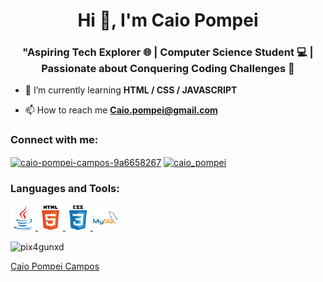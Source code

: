 <script src="https://platform.linkedin.com/badges/js/profile.js" async defer type="text/javascript"></script>

<h1 align="center">Hi 👋, I'm Caio Pompei</h1>
<h3 align="center">"Aspiring Tech Explorer 🌐 | Computer Science Student 💻 | Passionate about Conquering Coding Challenges 🚀</h3>

- 🌱 I’m currently learning **HTML / CSS / JAVASCRIPT**

- 📫 How to reach me **Caio.pompei@gmail.com**

<h3 align="left">Connect with me:</h3>
<p align="left">
<a href="https://linkedin.com/in/caio-pompei-campos-9a6658267" target="blank"><img align="center" src="https://raw.githubusercontent.com/rahuldkjain/github-profile-readme-generator/master/src/images/icons/Social/linked-in-alt.svg" alt="caio-pompei-campos-9a6658267" height="30" width="40" /></a>
<a href="https://instagram.com/caio_pompei" target="blank"><img align="center" src="https://raw.githubusercontent.com/rahuldkjain/github-profile-readme-generator/master/src/images/icons/Social/instagram.svg" alt="caio_pompei" height="30" width="40" /></a>
</p>

<h3 align="left">Languages and Tools:</h3>
<p align="left"> <a href="https://www.java.com" target="_blank" rel="noreferrer"> <img src="https://raw.githubusercontent.com/devicons/devicon/master/icons/java/java-original.svg" alt="java" width="40" height="40"/> </a> <!--JAVA-->
<a href="https://www.w3.org/html/" target="_blank" rel="noreferrer"> <img src="https://raw.githubusercontent.com/devicons/devicon/master/icons/html5/html5-original-wordmark.svg" alt="html5" width="40" height="40"/> </a> <!--HTML-->
<a href="https://www.w3schools.com/css/" target="_blank" rel="noreferrer"> <img src="https://raw.githubusercontent.com/devicons/devicon/master/icons/css3/css3-original-wordmark.svg" alt="css3" width="40" height="40"/> </a> <!--CSS-->
<a href="https://www.mysql.com/" target="_blank" rel="noreferrer"> <img src="https://raw.githubusercontent.com/devicons/devicon/master/icons/mysql/mysql-original-wordmark.svg" alt="mysql" width="40" height="40"/> </a> <!--MySQL-->    </p>  

<p><img align="center" src="https://github-readme-stats.vercel.app/api/top-langs?username=pix4gunxd&show_icons=true&locale=en&layout=compact" alt="pix4gunxd" /></p>
<div class="badge-base LI-profile-badge" data-locale="pt_BR" data-size="medium" data-theme="dark" data-type="VERTICAL" data-vanity="caiopompei" data-version="v1"><a class="badge-base__link LI-simple-link" href="https://br.linkedin.com/in/caiopompei?trk=profile-badge">Caio Pompei Campos</a></div>
              

